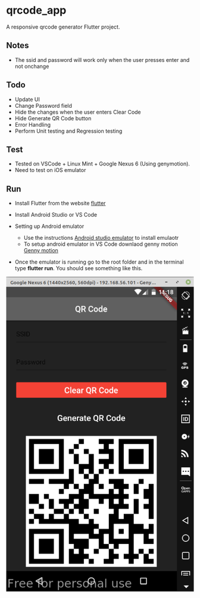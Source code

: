 # qrcode_app

A responsive qrcode generator Flutter project.

## Notes 

- The ssid and password will work only when the user presses enter and not onchange

## Todo

- Update UI 
- Change Password field
- Hide the changes when the user enters Clear Code 
- Hide Generate QR Code button
- Error Handling
- Perform Unit testing and Regression testing

## Test

- Tested on VSCode + Linux Mint + Google Nexus 6 (Using genymotion).
- Need to test on iOS emulator

## Run 
- Install Flutter from the website [flutter](https://flutter.dev/docs/get-started/install)

- Install Android Studio or VS Code

- Setting up Android emulator 

    - Use the instructions [Android studio emulator](https://docs.expo.io/workflow/android-studio-emulator/) to install emulaotr
    - To setup android emulator in VS Code downlaod genny motion [Genny motion](https://docs.genymotion.com/desktop/3.0/01_Get_started/012_Installation.html#linux)

- Once the emulator is running go to the root folder and in the terminal type **flutter run**. You should see something like this.

![output](images/nexus6_output.png)





